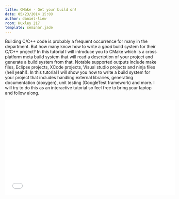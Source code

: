 ```yaml
---
title: CMake - Get your build on!
date: 05/23/2014 15:00
author: daniel-liew
room: Huxley 217
template: seminar.jade
---
```

Building C/C++ code is probably a frequent occurrence for many in the
department. But how many know how to write a *good* build system for
their C/C++ project? In this tutorial I will introduce you to CMake
which is a cross platform meta build system that will read a description
of your project and generate a build system from that.  Notable
supported outputs include make files, Eclipse projects, XCode projects,
Visual studio projects and ninja files (hell yeah!). In this tutorial I
will show you how to write a build system for your project that includes
handling external libraries, generating documentation (doxygen), unit
testing (GoogleTest framework) and more. I will try to do this as an
interactive tutorial so feel free to bring your laptop and follow along.

<span class="more"></span>

<iframe class="center-block" width="560" height="315"
src="//www.youtube.com/embed/6zOpxAwYKUQ" frameborder="0"
allowfullscreen></iframe>
